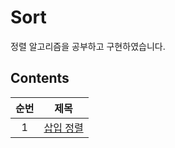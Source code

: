 # Sort

정렬 알고리즘을 공부하고 구현하였습니다.

## Contents

| 순번 | 제목                                                                                      |
| :--: | ----------------------------------------------------------------------------------------- |
|  1   | [삽입 정렬](https://github.com/0xe82de/Study/blob/main/Algorithm/Sort/InsertionSort.java) |
